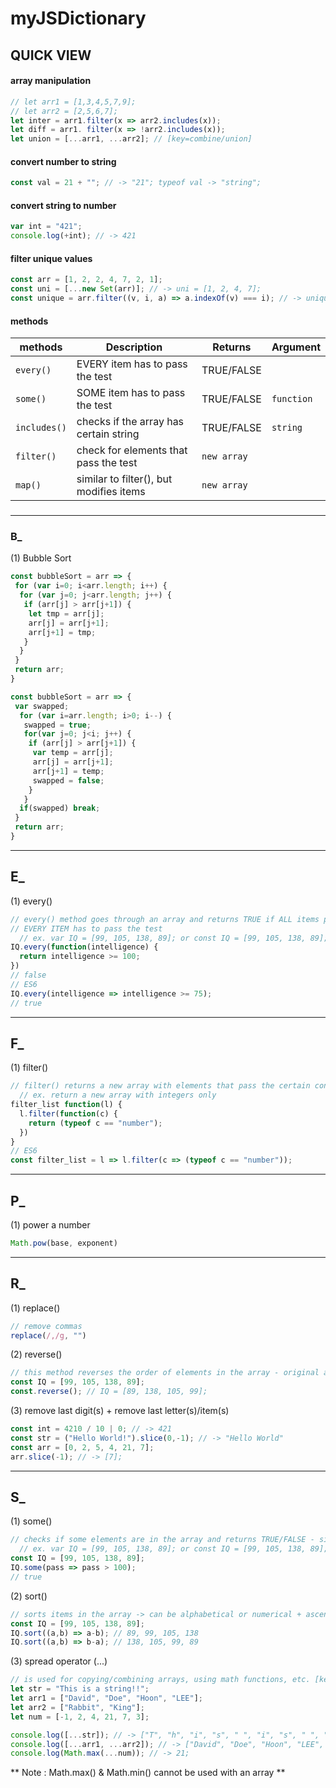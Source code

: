 # myJSDictionary


## QUICK VIEW

 #### array manipulation
```js
// let arr1 = [1,3,4,5,7,9];
// let arr2 = [2,5,6,7];
let inter = arr1.filter(x => arr2.includes(x));
let diff = arr1. filter(x => !arr2.includes(x));
let union = [...arr1, ...arr2]; // [key=combine/union]
```


 #### convert number to string  
```js
const val = 21 + ""; // -> "21"; typeof val -> "string";
```

 #### convert string to number
```js
var int = "421";
console.log(+int); // -> 421
```

 #### filter unique values
```js
const arr = [1, 2, 2, 4, 7, 2, 1];
const uni = [...new Set(arr)]; // -> uni = [1, 2, 4, 7];
const unique = arr.filter((v, i, a) => a.indexOf(v) === i); // -> unique = [1, 2, 4, 7];
```


 #### methods 

| methods | Description | Returns | Argument
| --- | --- | --- | --- |
| `every()` | EVERY item has to pass the test | TRUE/FALSE | 
| `some()` | SOME item has to pass the test | TRUE/FALSE | `function`
| `includes()` | checks if the array has certain string | TRUE/FALSE | `string`
| `filter()` | check for elements that pass the test | `new array` | 
| `map()` | similar to filter(), but modifies items | `new array`| 


 ### 

***
### **B_**

 (1) Bubble Sort
```js
const bubbleSort = arr => {
 for (var i=0; i<arr.length; i++) {
  for (var j=0; j<arr.length; j++) {
   if (arr[j] > arr[j+1]) {
    let tmp = arr[j];
    arr[j] = arr[j+1];
    arr[j+1] = tmp;
   }
  }
 }
 return arr;
}
```  
```js
const bubbleSort = arr => {
 var swapped;
  for (var i=arr.length; i>0; i--) {
   swapped = true;
   for(var j=0; j<i; j++) {
    if (arr[j] > arr[j+1]) {
     var temp = arr[j];
     arr[j] = arr[j+1];
     arr[j+1] = temp;
     swapped = false;
    }
   }
  if(swapped) break;
 }
 return arr;
}
```
***
## **E_**

 (1) every()
```js
// every() method goes through an array and returns TRUE if ALL items pass the test or FALSE if not.
// EVERY ITEM has to pass the test
  // ex. var IQ = [99, 105, 138, 89]; or const IQ = [99, 105, 138, 89];
IQ.every(function(intelligence) {
  return intelligence >= 100;
})
// false
// ES6
IQ.every(intelligence => intelligence >= 75);
// true
```

***
## **F_**

 (1) filter()
```js
// filter() returns a new array with elements that pass the certain condition
  // ex. return a new array with integers only
filter_list function(l) {
  l.filter(function(c) {
    return (typeof c == "number");
  })
}
// ES6
const filter_list = l => l.filter(c => (typeof c == "number"));
```
***
## **P_**

 (1) power a number
```js
Math.pow(base, exponent)
```
***
## **R_**

 (1) replace()
```js
// remove commas
replace(/,/g, "")
```

 (2) reverse()
```js
// this method reverses the order of elements in the array - original array affected
const IQ = [99, 105, 138, 89];
const.reverse(); // IQ = [89, 138, 105, 99];
```

 (3) remove last digit(s) + remove last letter(s)/item(s)
```js
const int = 4210 / 10 | 0; // -> 421
const str = ("Hello World!").slice(0,-1); // -> "Hello World"
const arr = [0, 2, 5, 4, 21, 7];
arr.slice(-1); // -> [7];
```
***
## **S_**

 (1) some()

```js
// checks if some elements are in the array and returns TRUE/FALSE - similar to `incldues()`
  // ex. var IQ = [99, 105, 138, 89]; or const IQ = [99, 105, 138, 89];
const IQ = [99, 105, 138, 89];
IQ.some(pass => pass > 100);
// true
```

 (2) sort()

```js
// sorts items in the array -> can be alphabetical or numerical + ascending/descending - original array affected
const IQ = [99, 105, 138, 89];
IQ.sort((a,b) => a-b); // 89, 99, 105, 138
IQ.sort((a,b) => b-a); // 138, 105, 99, 89
```

 (3) spread operator (...)
 
 ```js
 // is used for copying/combining arrays, using math functions, etc. [key=combine/union]
 let str = "This is a string!!";
 let arr1 = ["David", "Doe", "Hoon", "LEE"];
 let arr2 = ["Rabbit", "King"];
 let num = [-1, 2, 4, 21, 7, 3];
 
 console.log([...str]); // -> ["T", "h", "i", "s", " ", "i", "s", " ", "a", " ", "s", "t", "r", "i", "n", "g", "!", "!"];
 console.log([...arr1, ...arr2]); // -> ["David", "Doe", "Hoon", "LEE", "Rabbit", "King"];
 console.log(Math.max(...num)); // -> 21;
 ```
 ** Note : Math.max() & Math.min() cannot be used with an array **
